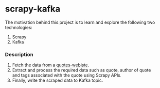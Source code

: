 # scrapy-kafka

The motivation behind this project is to learn and explore the following
two technologies:
1. Scrapy
2. Kafka

### Description

1. Fetch the data from a [quotes-webiste](http://quotes.toscrape.com/).
2. Extract and process the required data such as quote, author of quote and 
   tags associated with the quote using Scrapy APIs.
3. Finally, write the scraped data to Kafka topic.
